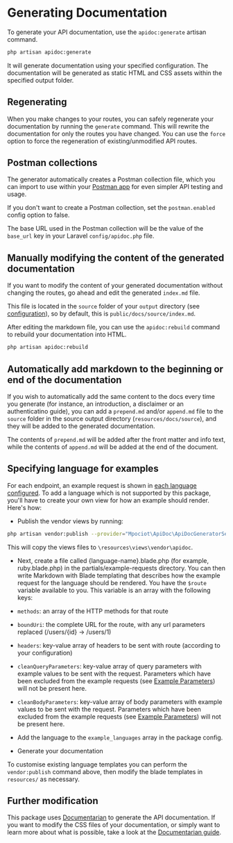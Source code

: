 # Generating Documentation

To generate your API documentation, use the `apidoc:generate` artisan command.

```sh
php artisan apidoc:generate

```

It will generate documentation using your specified configuration. The documentation will be generated as static HTML and CSS assets within the specified output folder.

## Regenerating
When you make changes to your routes, you can safely regenerate your documentation by running the `generate` command. This will rewrite the documentation for only the routes you have changed. You can use the `force` option to force the regeneration of existing/unmodified API routes.

## Postman collections

The generator automatically creates a Postman collection file, which you can import to use within your [Postman app](https://www.getpostman.com/apps) for even simpler API testing and usage.

If you don't want to create a Postman collection, set the `postman.enabled` config option to false.

The base URL used in the Postman collection will be the value of the `base_url` key in your Laravel `config/apidoc.php` file. 

## Manually modifying the content of the generated documentation
If you want to modify the content of your generated documentation without changing the routes, go ahead and edit the generated `index.md` file.

This file is located in the `source` folder of  your `output` directory (see [configuration](config.html#output)), so by default, this is `public/docs/source/index.md`.
 
After editing the markdown file, you can use the `apidoc:rebuild` command to rebuild your documentation into HTML.

```sh
php artisan apidoc:rebuild
```

## Automatically add markdown to the beginning or end of the documentation
 If you wish to automatically add the same content to the docs every time you generate (for instance, an introduction, a disclaimer or an authenticatino guide), you can add a `prepend.md` and/or `append.md` file to the `source` folder in the source output directory (`resources/docs/source`), and they will be added to the generated documentation. 
 
 The contents of `prepend.md` will be added after the front matter and info text, while the contents of `append.md` will be added at the end of the document.
 
 ## Specifying language for examples
 For each endpoint, an example request is shown in [each language configured](config.html#example-languages). To add a language which is not supported by this package, you'll have to create your own view for how an example should render. Here's how:
 
 - Publish the vendor views by running:
 
 ```bash
 php artisan vendor:publish --provider="Mpociot\ApiDoc\ApiDocGeneratorServiceProvider" --tag=apidoc-views
 ```
 
 This will copy the views files to `\resources\views\vendor\apidoc`.
 
 - Next, create a file called {language-name}.blade.php (for example, ruby.blade.php) in the partials/example-requests directory. You can then write Markdown with Blade templating that describes how the example request for the language should be rendered. You have the `$route` variable available to you. This variable is an array with the following keys:
- `methods`: an array of the HTTP methods for that route
- `boundUri`: the complete URL for the route, with any url parameters replaced (/users/{id} -> /users/1)
- `headers`: key-value array of headers to be sent with route (according to your configuration)
- `cleanQueryParameters`: key-value array of query parameters with example values to be sent with the request. Parameters which have been excluded from the example requests (see [Example Parameters](documenting.html#example-parameters)) will not be present here.
- `cleanBodyParameters`: key-value array of body parameters with example values to be sent with the request. Parameters which have been excluded from the example requests (see [Example Parameters](documenting.html#example-parameters)) will not be present here.

- Add the language to the `example_languages` array in the package config.

- Generate your documentation 

To customise existing language templates you can perform the `vendor:publish` command above, then modify the blade templates in `resources/` as necessary.

## Further modification

This package uses [Documentarian](https://github.com/mpociot/documentarian) to generate the API documentation. If you want to modify the CSS files of your documentation, or simply want to learn more about what is possible, take a look at the [Documentarian guide](http://marcelpociot.de/documentarian/installation).

